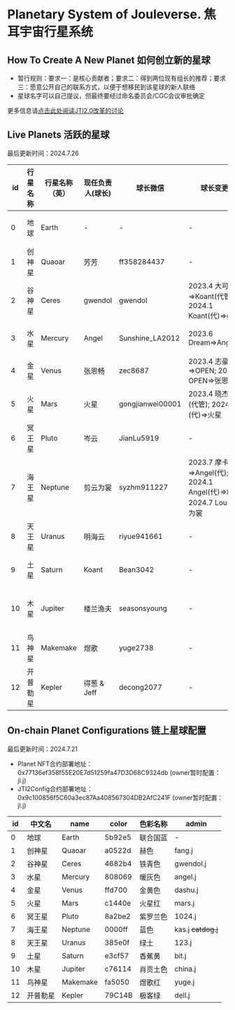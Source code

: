 # Planetary System of Jouleverse. 焦耳宇宙行星系统

## How To Create A New Planet 如何创立新的星球

- 暂行规则：要求一：是核心贡献者；要求二：得到两位现有组长的推荐；要求三：愿意公开自己的联系方式，以便于想移民到该星球的新人联络
- 星球名字可以自己提议，但最终要经过命名委员会/CGC会议审批确定

更多信息请[点击此处阅读JTI2.0改革的讨论](https://github.com/Jouleverse/jti2/issues/1)

## Live Planets 活跃的星球

最后更新时间：2024.7.26

**id** | **行星名称** | **行星名称（英）** | **现任负责人(球长)** | **球长微信** | **球长变更历史** | **主题/详细介绍（链接）** | **创星时间** | **创始人** | **创立背书人** | **备注**
-|-|-|-|-|-|-|-|-|-|-
0 | 地球 | Earth | - | - | - | - | 2022.10.1 | - | - | 母星球
1 | 创神星 | Quaoar | 芳芳 | ff358284437 | - | - | 2022.10.1 | 芳芳 | - | 原1组
2 | 谷神星 | Ceres | gwendol | gwendol | 2023.4 大可=>Koant(代管); 2024.1 Koant(代)=>gwendol | - | 2022.10.1 | 大可 | - | 原2组 
3 | 水星 | Mercury | Angel | Sunshine_LA2012 | 2023.6 Dream=>Angel | - | 2022.10.1 | Dream | - | 原3组 
4 | 金星 | Venus | 张恩畅 | zec8687 | 2023.4 志豪=>OPEN; 2023.6 OPEN=>张恩畅 | - | 2022.10.1 | 志豪 | - | 原4组
5 | 火星 | Mars | 火星 | gongjianwei00001 | 2023.4 晓杰=>岑云(代管); 2024.3 岑云(代)=>火星 | - | 2022.10.1 | 晓杰 | - | 原5组
6 | 冥王星 | Pluto | 岑云 | JianLu5919 | - | - | 2022.10.1 | 岑云 | - | 原6组 
7 | 海王星 | Neptune | 剪云为裳 | syzhm911227 | 2023.7 摩卡与茶=>Angel(代); 2024.1 Angel(代)=>Louis; 2024.7 Louis=>剪云为裳 | - | 2022.10.1 | 摩卡与茶 | - | 原7组 
8 | 天王星 | Uranus | 明海云 | riyue941661 | - | [天王星健身星球](Uranus.md) | 2022.10.1 | 明海云 | - | 原8组
9 | 土星 | Saturn | Koant | Bean3042 | - | [Saturn读书俱乐部](Saturn.md) | 2022.10.1 | Koant | - | 原9组
10 | 木星 | Jupiter | 楼兰渔夫 | seasonsyoung | - | [木星生态项目开发基地](Jupiter.md) | 2022.10.1 | 楼兰渔夫 | - | 原10组 
11 | 鸟神星 | Makemake | 煜歌 | yuge2738 | - | [鸟神星交易学社](Makemake.md) | 2024.6.25 | 煜歌 | 楼兰渔夫, Koant | - 
12 | 开普勒星 | Kepler | 得葱 & Jeff | decong2077 | - | [Kepler编程星球](https://github.com/kepler-planet) | 2024.9.1 | 得葱 & Jeff | Koant, 楼兰渔夫 | - 

## On-chain Planet Configurations 链上星球配置

最后更新时间：2024.7.21

- Planet NFT合约部署地址：0x77136ef358f55E20E7d51259fa47D3D68C9324db (owner暂时配置：jl.j)
- JTI2Config合约部署地址：0x9c100856f5C60a3ec87Aa408567304DB2AfC241F (owner暂时配置：jl.j)

 **id** | **中文名** | **name** | **color** | **色彩名称** | **admin**
-|-|-|-|-|-
 0 | 地球 | Earth | 5b92e5 | 联合国蓝 | -
 1 | 创神星 | Quaoar | a0522d | 赫色 | fang.j
 2 | 谷神星 | Ceres | 4682b4 | 铁青色 | gwendol.j 
 3 | 水星 | Mercury | 808069 | 暖灰色 | angel.j 
 4 | 金星 | Venus | ffd700 | 金黄色 | dashu.j
 5 | 火星 | Mars | c1440e | 火星红 | mars.j 
 6 | 冥王星 | Pluto | 8a2be2 | 紫罗兰色 | 1024.j
 7 | 海王星 | Neptune | 0000ff | 蓝色 | kas.j <del>catdog.j</del>
 8 | 天王星 | Uranus | 385e0f | 绿土 | 123.j
 9 | 土星 | Saturn | e3cf57 | 香蕉黄 | bit.j 
 10 | 木星 | Jupiter | c76114 | 肖贡土色 | china.j 
 11 | 鸟神星 | Makemake | fa5050 | 煜歌红 | yuge.j
 12 | 开普勒星 | Kepler | 79C14B | 极客绿 | dell.j
